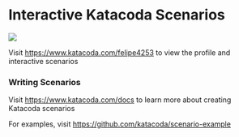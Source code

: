# Interactive Katacoda Scenarios

[![](http://shields.katacoda.com/katacoda/felipe4253/count.svg)](https://www.katacoda.com/felipe4253 "Get your profile on Katacoda.com")

Visit https://www.katacoda.com/felipe4253 to view the profile and interactive scenarios

### Writing Scenarios
Visit https://www.katacoda.com/docs to learn more about creating Katacoda scenarios

For examples, visit https://github.com/katacoda/scenario-example
